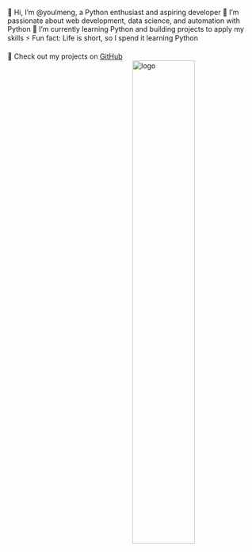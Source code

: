 👋 Hi, I’m @youlmeng, a Python enthusiast and aspiring developer
👀 I’m passionate about web development, data science, and automation with Python
🌱 I’m currently learning Python and building projects to apply my skills
⚡ Fun fact: Life is short, so I spend it learning Python

🔗 Check out my projects on [GitHub](https://github.com/youlmeng)  
<img src="https://github-readme-stats.vercel.app/api?username=youlmeng&show_icons=false&theme=Default" alt="logo" align="right" width="50%" />
